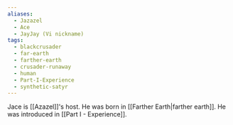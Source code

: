 ```yaml
---
aliases:
  - Jazazel
  - Ace
  - JayJay (Vi nickname)
tags:
  - blackcrusader
  - far-earth
  - farther-earth
  - crusader-runaway
  - human
  - Part-I-Experience
  - synthetic-satyr
---
```

Jace is [[Azazel]]'s host. He was born in [[Farther Earth|farther earth]]. He was introduced in [[Part I - Experience]].
